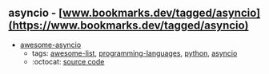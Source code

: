 asyncio - [www.bookmarks.dev/tagged/asyncio](https://www.bookmarks.dev/tagged/asyncio)
---
* [awesome-asyncio](https://github.com/timofurrer/awesome-asyncio#readme)
    * tags: [awesome-list](../tagged/awesome-list.md), [programming-languages](../tagged/programming-languages.md), [python](../tagged/python.md), [asyncio](../tagged/asyncio.md)
    * :octocat: [source code](https://github.com/timofurrer/awesome-asyncio#readme)
